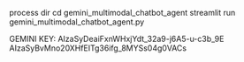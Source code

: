 process dir
cd gemini_multimodal_chatbot_agent
streamlit run gemini_multimodal_chatbot_agent.py

GEMINI KEY: AIzaSyDeaiFxnWHxjYdt_32a9-j6A5-u-c3b_9E
            AIzaSyBvMno20XHfEITg36ifg_8MYSs04g0VACs
